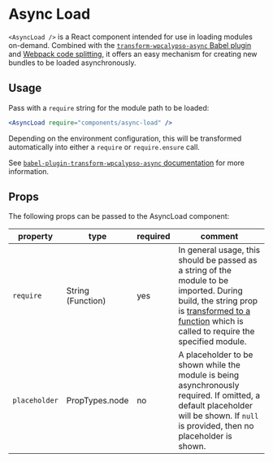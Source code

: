 # Async Load

`<AsyncLoad />` is a React component intended for use in loading modules on-demand. Combined with the [`transform-wpcalypso-async` Babel plugin](https://github.com/Automattic/wp-calypso/blob/HEAD/packages/babel-plugin-transform-wpcalypso-async) and [Webpack code splitting](https://webpack.github.io/docs/code-splitting.html), it offers an easy mechanism for creating new bundles to be loaded asynchronously.

## Usage

Pass with a `require` string for the module path to be loaded:

```jsx
<AsyncLoad require="components/async-load" />
```

Depending on the environment configuration, this will be transformed automatically into either a `require` or `require.ensure` call.

See [`babel-plugin-transform-wpcalypso-async` documentation](https://github.com/Automattic/wp-calypso/blob/HEAD/packages/babel-plugin-transform-wpcalypso-async) for more information.

## Props

The following props can be passed to the AsyncLoad component:

| property      | type              | required | comment                                                                                                                                                                                                                                                                                             |
| ------------- | ----------------- | -------- | --------------------------------------------------------------------------------------------------------------------------------------------------------------------------------------------------------------------------------------------------------------------------------------------------- |
| `require`     | String (Function) | yes      | In general usage, this should be passed as a string of the module to be imported. During build, the string prop is [transformed to a function](https://github.com/Automattic/wp-calypso/blob/HEAD/packages/babel-plugin-transform-wpcalypso-async) which is called to require the specified module. |
| `placeholder` | PropTypes.node    | no       | A placeholder to be shown while the module is being asynchronously required. If omitted, a default placeholder will be shown. If `null` is provided, then no placeholder is shown.                                                                                                                  |
